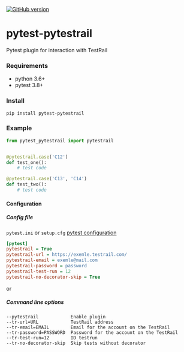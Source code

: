 [![GitHub version](https://badge.fury.io/gh/tolstislon%2Fpytest-pytestrail.svg)](https://badge.fury.io/gh/tolstislon%2Fpytest-pytestrail)

# pytest-pytestrail

Pytest plugin for interaction with TestRail

### Requirements

* python 3.6+
* pytest 3.8+

### Install

```shell
pip install pytest-pytestrail
```

### Example

```python
from pytest_pytestrail import pytestrail


@pytestrail.case('C12')
def test_one():
    # test code

@pytestrail.case('C13', 'C14')
def test_two():
    # test code
```

#### Configuration

##### Config file

`pytest.ini` or `setup.cfg` [pytest configuration](https://docs.pytest.org/en/latest/customize.html)

```ini
[pytest]
pytestrail = True  
pytestrail-url = https://exemle.testrail.com/
pytestrail-email = exemle@mail.com
pytestrail-password = password
pytestrail-test-run = 12
pytestrail-no-decorator-skip = True
```

or

##### Command line options

```shell
--pytestrail            Enable plugin
--tr-url=URL            TestRail address
--tr-email=EMAIL        Email for the account on the TestRail
--tr-password=PASSWORD  Password for the account on the TestRail
--tr-test-run=12        ID testrun
--tr-no-decorator-skip  Skip tests without decorator
```